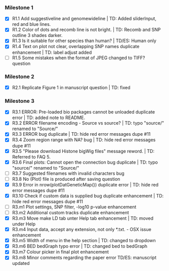 ### Milestone 1
- [x] R1.1 Add suggestiveline and genomewideline | TD: Added sliderInput, red and blue lines.  
- [x] R1.2 Color of dots and recomb line is not bright. | TD: Recomb and SNP outline 3 shades darker.  
- [x] R1.3 Is it suitable for other species than human? | TD/ES: Human only   
- [x] R1.4 Text on plot not clear, overlapping SNP names duplicate enhancement | TD: label adjust added  
- [ ] R1.5 Some mistakes when the format of JPEG changed to TIFF? question  

### Milestone 2
- [x] R2.1 Replicate Figure 1 in manuscript question | TD: fixed  

### Milestone 3
- [x] R3.1 ERROR: Pre-loaded bio packages cannot be unloaded duplicate error | TD: added note to README.  
- [x] R3.2 ERROR filename encoding - Source vs source? | TD: typo "source/" renamed to "Source/"  
- [x] R3.3 ERROR bug duplicate | TD: hide red error messages dupe #11  
- [x] R3.4 Zoom region range with NA? bug | TD: hide red error messages dupe #11  
- [x] R3.5 "Please download Histone bigWig files" message reword. | TD: Referred to FAQ 5. 
- [x] R3.6 Final plots: Cannot open the connection bug duplicate | TD: typo "source/" renamed to "Source/"  
- [ ] R3.7 Suggested filenames with invalid characters bug  
- [ ] R3.8 No (Plot) file is produced after saving question  
- [x] R3.9 Error in nrow(plotDatGeneticMap()) duplicate error | TD: hide red error messages dupe #11  
- [x] R3.10 Check if custom data is supplied bug duplicate enhancement | TD: hide red error messages dupe #11  
- [ ] R3.m1 Plot settings, SNP filter, -log10 p-value enhancement  
- [ ] R3.m2 Additional custom tracks duplicate enhancement  
- [x] R3.m3 Move make LD tab unter Help tab enhancement  | TD: moved under Help
- [x] R3.m4 Input data, accept any extension, not only *.txt. - OSX issue enhancement  
- [x] R3.m5 Width of menu in the help section | TD: changed to dropdown  
- [x] R3.m6 BED bedGraph typo error | TD: changed bed to bedGraph  
- [x] R3.m7 Colour picker in final plot enhancement  
- [x] R3.m8 Minor comments regarding the paper error TD/ES: manuscript updated  

